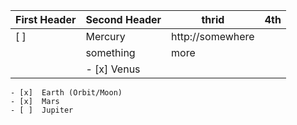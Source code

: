 First Header | Second Header | thrid | 4th
------------ | ------------- | ------------- | -------------
[ ] | Mercury | http://somewhere |
||something | more
| | - [x]  Venus
    - [x]  Earth (Orbit/Moon)
    - [x]  Mars
    - [ ]  Jupiter
    
